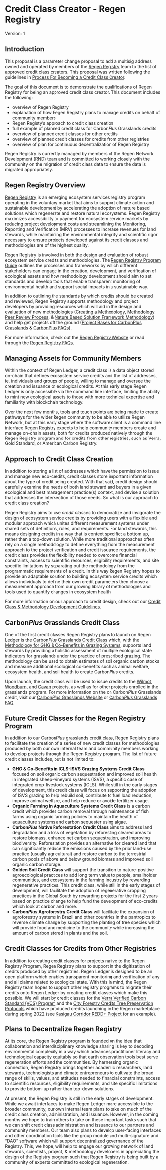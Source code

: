 # Credit Class Creator - Regen Registry

Version: 1

## Introduction

This proposal is a parameter change proposal to add a multisig address owned and operated by members of the [Regen Registry](https://registry.regen.network/) team to the list of approved credit class creators. This proposal was written following the guidelines in [Process For Becoming a Credit Class Creator](https://github.com/regen-network/governance/blob/main/proposals/2021-09-regen-ledger-v2-signalling/credit-class-creator-process.md).

The goal of this document is to demonstrate the qualifications of Regen Registry for being an approved credit class creator. This document includes the following:

-   overview of Regen Registry
-   explanation of how Regen Registry plans to manage credits on behalf of community members
-   Regen Registy’s approach to credit class creation
-   full example of planned credit class for Carbon*Plus* Grasslands credits
-   overview of planned credit classes for other credits
-   overview of planned credit classes for credits from other registries    
-   overview of plan for continuous decentralization of Regen Registry
 
Regen Registry is currently managed by members of the Regen Network Development (RND) team and is committed to working closely with the community on the migration of credit class data to ensure the data is migrated appropriately.

## Regen Registry Overview

[Regen Registry](https://registry.regen.network/) is an emerging ecosystem services registry program operating in the voluntary market that aims to support climate action and sustainable development by accelerating the adoption of nature based solutions which regenerate and restore natural ecosystems. Regen Registry maximizes accessibility to payment for ecosystem service markets by reducing project development costs and streamlining the Monitoring, Reporting and Verification (MRV) processes to increase revenues for land stewards, while maintaining the environmental integrity and scientific rigor necessary to ensure projects developed against its credit classes and methodologies are of the highest quality.

Regen Registry is involved in both the design and evaluation of robust ecosystem service credits and methodologies. The [Regen Registry Program Guide](https://regen-registry.s3.amazonaws.com/Regen+Registry+Program+Guide.pdf) outlines the processes and frameworks by which different stakeholders can engage in the creation, development, and verification of ecological assets and how methodology development should aim to set standards and develop tools that enable transparent monitoring of environmental health and support social impacts in a sustainable way.

In addition to outlining the standards by which credits should be created and reviewed, Regen Registry supports methodology and project developers by providing resources which will aid in the design and evaluation of new methodologies ([Creating a Methodology](https://regen-registry.s3.amazonaws.com/process-for-creating-a-methodology.pdf), [Methodology Peer Review Process](https://registry.regen.network/methodology-review-process), & [Nature Based Solution Framework Methodology](https://docs.google.com/document/u/2/d/1ccQRkhc5fDv1qTtlh7EEJ6eZsJ4IqtbU0Cwd_lwiI5A/edit)) and help get projects off the ground ([Project Bases for CarbonPlus Grasslands](https://docs.google.com/document/d/1zfRclxWGtJ46cz9bQoCVtcKd-PLAoSXyiIgUeRN-PPA/edit) & [CarbonPlus FAQs](https://www.regen.network/faq/carbonplus%20credits)).
  
For more information, check out the [Regen Registry Website](https://registry.regen.network/) or read through the [Regen Registry FAQs](https://www.regen.network/faq/regen%20registry).

## Managing Assets for Community Members

Within the context of Regen Ledger, a credit class is a data object stored on-chain that defines ecosystem service credits and the list of addresses, ie. individuals and groups of people, willing to manage and oversee the creation and issuance of ecological credits. At this early stage Regen Ledger is only accessible via the command line interface, limiting the ability to mint new ecological assets to those with more technical expertise and familiarity with blockchain technology.

Over the next few months, tools and touch points are being made to create pathways for the wider Regen community to be able to utilize Regen Network, but at this early stage where the software client is a command line interface Regen Registry expects to help community members create and manage on-chain assets, both for credits produced natively through the Regen Registry program and for credits from other registries, such as Verra, Gold Standard, or American Carbon Registry.

## Approach to Credit Class Creation

In addition to storing a list of addresses which have the permission to issue and manage new eco-credits, credit classes store important information about the type of credit being created. With that said, credit design should carefully examine the needs of both land steward and buyers in a given ecological and best management practice(s) context, and devise a solution that addresses the intersection of those needs. So what is our approach to credit class creation?

Regen Registry aims to use *credit classes* to democratize and invigorate the design of ecosystem service credits by providing users with a flexible and modular approach which unites different measurement systems under shared sets of definitions, rules, and requirements. For land stewards, this means designing credits in a way that is context specific; a bottom up, rather than a top-down solution. While more traditional approaches often rely on a single methodology to define everything from the measurement approach to the project verification and credit issuance requirements, the credit class provides the flexibility needed to overcome financial constraints, access to scientific resources, eligibility requirements, and site specific limitations by separating out the methodology from the programmatic requirements of a credit. In this way Regen Registry hopes to provide an adaptable solution to building ecosystem service credits which allows individuals to define their own credit parameters then choose a measurement approach from our growing library of methodologies and tools used to quantify changes in ecosystem health. 

For more information on our approach to credit design, check out our [Credit Class & Methodology Development Guidelines](https://docs.google.com/document/d/14yfhscAIB8NreQMz6fTnWqbApvNflo0H0saybdrYewo/edit).

## Carbon*Plus* Grasslands Credit Class

One of the first credit classes Regen Registry plans to launch on Regen Ledger is the [Carbon*Plus* Grasslands Credit Class](https://regen-registry.s3.amazonaws.com/GHG+and+Co-Benefits+in+Grazing+Systems+Credit+Class.pdf) which, with the [Methodology for GHG & Co-Benefits in Grazing Systems](https://regen-registry.s3.amazonaws.com/Methodology+for+GHG+and+Co-Benefits+in+Grazing+Systems.pdf), supports land stewards by providing a holistic assessment of multiple ecological state indicators for grasslands under the practice of prescribed grazing. The methodology can be used to obtain estimates of soil organic carbon stocks and measure additional ecological co-benefits such as animal welfare, ecosystem health, and soil health to create Carbon*Plus* credits. 

Upon launch, the credit class will be used to issue credits to the [Wilmot](https://registry.regen.network/projects/wilmot), [Woodburn](https://registry.regen.network/projects/woodburn), and [Cavan](https://registry.regen.network/projects/cavan-station) projects, as well as for other projects enrolled in the grasslands program. For more information on the on Carbon*Plus* Grasslands credit, visit our [Carbon*Plus* Grasslands Website](https://registry.regen.network/credit-classes/carbonplus-grasslands/buyer) or [Carbon*Plus* Grasslands FAQ](https://www.regen.network/faq/carbonplus%20credits).

## Future Credit Classes for the Regen Registry Program

In addition to our Carbon*Plus* grasslands credit class, Regen Registry plans to facilitate the creation of a series of new credit classes for methodologies produced by both our own internal team and community members working to develop projects through the Regen Registry program. The list of future credit classes includes, but is not limited to: 
- **GHG & Co-Benefits in ICLS-ISVS Grazing Systems Credit Class**  focused on soil organic carbon sequestration and improved soil health in integrated sheep-vineyard systems (ISVS), a specific case of integrated crop-livestock systems (ICLS). While still in the early stages of development, this credit class will focus on supporting the adoption of ISVS grazing to help rebuild soil, contribute to fuel load reduction, improve animal welfare, and help reduce or avoide fertilizer usage. 
- **Organic Farming in  Aquaculture Systems Credit Class** is a carbon credit which provides carbon removal through maintenance of fish farms using organic farming policies to maintain the health of aquaculture systems and carbon sequester using algae.
- **Carbon*Plus* Native Reforestation Credit Class** aims to address land degradation and a loss of vegetation by reforesting cleared areas to restore biomass, enhance net carbon sequestration, and improving biodiversity. Reforestation provides an alternative for cleared land that can significantly reduce the emissions caused by the prior land-use practice (usually agricultural) and restore carbon to the terrestrial carbon pools of above and below ground biomass and improved soil organic carbon storage.
- **Golden Soil Credit Class** will support the transition to nature-positive agroecological practices to add long term value to people, smallholder communities, and ecosystems in the farming industry by rewarding regenerative practices. This credit class, while still in the early stages of development, will facilitate the adoption of regenerative cropping practices in the Global South by rewarding projects for the first 2 years based on practice change to help fund the development of eco-credits which look at carbon and more.  
- **Carbon*Plus* Agroforestry Credit Class** will facilitate the expansion of agroforestry systems in Brazil and other countries in the pantropics to reverse climate change by supporting the planting of tree species which will provide food and medicine to the community while increasing the amount of carbon stored in plants and the soil.

## Credit Classes for Credits from Other Registries

In addition to creating credit classes for projects native to the Regen Registry Program, Regen Registry plans to support in the digitization of credits produced by other registries. Regen Ledger is designed to be an open platform which enables transparent monitoring and verification of any and all claims related to ecological state. With this in mind, the Regen Registry team hopes to support other registry programs to migrate their credits onto Regen Ledger by creating credit classes which make this possible. We will start by credit classes for the [Verra Verified Carbon Standard (VCS) Program](https://verra.org/project/vcs-program/) and the [City Forestry Credits Tree Preservation Protocols](https://www.cityforestcredits.org/carbon-credits/carbon-protocols/) which have produced credits launching in the Regen marketplace during spring 2022 (see [Kasigau Corridor REDD+ Project](https://registry.regen.network/projects/kasigau) for an example).

## Plans to Decentralize Regen Registry

At its core, the Regen Registry program is founded on the idea that collaboration and interdisciplinary knowledge sharing is key to decoding environmental complexity in a way which advances practitioner literacy and technological capacity equitably so that earth observation tools best serve regeneration efforts and the communities. By harnessing organic connection, Regen Registry brings together academic researchers, land stewards, technologists and climate entrepreneurs to cultivate the broad range of skills, values, and attitudes needed to financial constraints, access to scientific resources, eligibility requirements, and site specific limitations to provide bottom-up rather than top-down solutions.

At present, the Regen Registry is still in the early stages of development. While we await interfaces to make Regen Ledger more accessible to the broader community, our own internal team plans to take on much of the credit class creation, administration, and issuance. However, in the coming months we hope to train others to take on these important tasks such that we can shift credit class administration and issuance to our partners and community members. Our team also plans to develop user-facing interfaces and other coordination tools like the group module and multi-signature and “DAO” software which will support decentralized governance of the Registry. This, we hope, will help to engage our growing network of land stewards, scientists, project, & methodology developers in appreciating the design of the Registry program such that Regen Registry is being built by a community of experts  committed to ecological regeneration.
